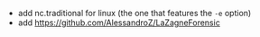 - add nc.traditional for linux (the one that features the `-e` option)
- add https://github.com/AlessandroZ/LaZagneForensic